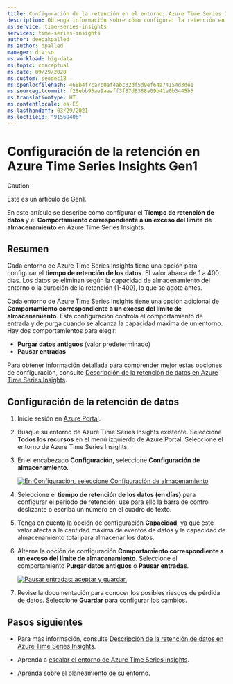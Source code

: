 ```yaml
---
title: Configuración de la retención en el entorno, Azure Time Series Insights | Microsoft Docs
description: Obtenga información sobre cómo configurar la retención en el entorno de Azure Time Series Insights.
ms.service: time-series-insights
services: time-series-insights
author: deepakpalled
ms.author: dpalled
manager: diviso
ms.workload: big-data
ms.topic: conceptual
ms.date: 09/29/2020
ms.custom: seodec18
ms.openlocfilehash: 468b4f7ca7b0af4abc32df5d9ef64a74154d3de1
ms.sourcegitcommit: f28ebb95ae9aaaff3f87d8388a09b41e0b3445b5
ms.translationtype: HT
ms.contentlocale: es-ES
ms.lasthandoff: 03/29/2021
ms.locfileid: "91569406"
---
```

# <a name="configuring-retention-in-azure-time-series-insights-gen1"></a>Configuración de la retención en Azure Time Series Insights Gen1

> [!CAUTION]
> Este es un artículo de Gen1.

En este artículo se describe cómo configurar el **Tiempo de retención de datos** y el **Comportamiento correspondiente a un exceso del límite de almacenamiento** en Azure Time Series Insights.

## <a name="summary"></a>Resumen

Cada entorno de Azure Time Series Insights tiene una opción para configurar el **tiempo de retención de los datos**. El valor abarca de 1 a 400 días. Los datos se eliminan según la capacidad de almacenamiento del entorno o la duración de la retención (1-400), lo que se agote antes.

Cada entorno de Azure Time Series Insights tiene una opción adicional de **Comportamiento correspondiente a un exceso del límite de almacenamiento**. Esta configuración controla el comportamiento de entrada y de purga cuando se alcanza la capacidad máxima de un entorno. Hay dos comportamientos para elegir:

- **Purgar datos antiguos** (valor predeterminado)
- **Pausar entradas**

Para obtener información detallada para comprender mejor estas opciones de configuración, consulte [Descripción de la retención de datos en Azure Time Series Insights](time-series-insights-concepts-retention.md).  

## <a name="configure-data-retention"></a>Configuración de la retención de datos

1. Inicie sesión en [Azure Portal](https://portal.azure.com).

1. Busque su entorno de Azure Time Series Insights existente. Seleccione **Todos los recursos** en el menú izquierdo de Azure Portal. Seleccione el entorno de Azure Time Series Insights.

1. En el encabezado **Configuración**, seleccione **Configuración de almacenamiento**.

    [![En Configuración, seleccione Configuración de almacenamiento](media/data-retention/configure-data-retention.png)](media/data-retention/configure-data-retention.png#lightbox)

1. Seleccione el **tiempo de retención de los datos (en días)** para configurar el período de retención; use para ello la barra de control deslizante o escriba un número en el cuadro de texto.

1. Tenga en cuenta la opción de configuración **Capacidad**, ya que este valor afecta a la cantidad máxima de eventos de datos y la capacidad de almacenamiento total para almacenar los datos.

1. Alterne la opción de configuración **Comportamiento correspondiente a un exceso del límite de almacenamiento**. Seleccione el comportamiento **Purgar datos antiguos** o **Pausar entradas**.

    [![Pausar entradas: aceptar y guardar.](media/data-retention/pause-ingress-accept-and-save.png)](media/data-retention/pause-ingress-accept-and-save.png#lightbox)

1. Revise la documentación para conocer los posibles riesgos de pérdida de datos. Seleccione **Guardar** para configurar los cambios.

## <a name="next-steps"></a>Pasos siguientes

- Para más información, consulte [Descripción de la retención de datos en Azure Time Series Insights](time-series-insights-concepts-retention.md).

- Aprenda a [escalar el entorno de Azure Time Series Insights](time-series-insights-how-to-scale-your-environment.md).

- Aprenda sobre el [planeamiento de su entorno](time-series-insights-environment-planning.md).

